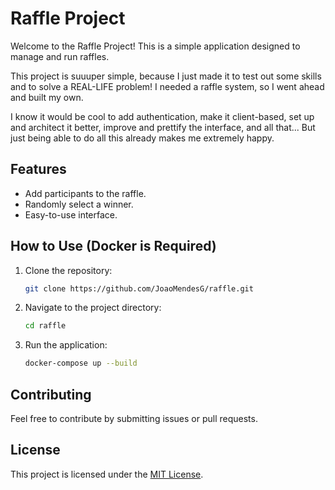 # Raffle Project

Welcome to the Raffle Project! This is a simple application designed to manage and run raffles.

This project is suuuper simple, because I just made it to test out some skills and to solve a REAL-LIFE problem! I needed a raffle system, so I went ahead and built my own.

I know it would be cool to add authentication, make it client-based, set up and architect it better, improve and prettify the interface, and all that... But just being able to do all this already makes me extremely happy.

## Features

- Add participants to the raffle.
- Randomly select a winner.
- Easy-to-use interface.

## How to Use (Docker is Required)

1. Clone the repository:
    ```bash
    git clone https://github.com/JoaoMendesG/raffle.git
    ```
2. Navigate to the project directory:
    ```bash
    cd raffle
    ```
3. Run the application:
    ```bash
    docker-compose up --build
    ```

## Contributing

Feel free to contribute by submitting issues or pull requests.

## License

This project is licensed under the [MIT License](LICENSE).
